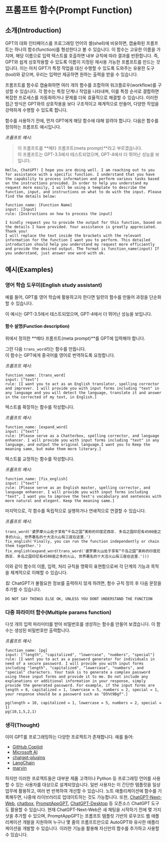 # 프롬프트 함수(Prompt Function)

## 소개(Introduction)
GPT의 대화 인터페이스를 프로그래밍 언어의 셸(shell)에 비유하면, 캡슐화된 프롬프트는 하나의 함수(function)를 형성한다고 볼 수 있습니다. 이 함수는 고유한 이름을 가지며, 해당 이름으로 입력 텍스트를 호출하면 내부 규칙에 따라 결과를 반환합니다. 즉, GPT와 쉽게 상호작용할 수 있도록 이름이 지정된 재사용 가능한 프롬프트를 만드는 것입니다. 이는 마치 GPT가 특정 작업을 대신 수행할 수 있도록 도와주는 유용한 도구(tool)와 같으며, 우리는 입력만 제공하면 원하는 출력을 받을 수 있습니다.

프롬프트를 함수로 캡슐화하면 여러 개의 함수를 조합하여 워크플로우(workflow)를 구성할 수 있습니다. 각 함수는 특정 단계나 작업을 나타내며, 이를 특정 순서로 결합하면 복잡한 프로세스를 자동화하거나 문제를 더욱 효율적으로 해결할 수 있습니다. 이러한 접근 방식은 GPT와의 상호작용을 보다 구조적이고 체계적으로 만들어, 다양한 작업을 강력하게 수행할 수 있도록 합니다.

함수를 사용하기 전에, 먼저 GPT에게 해당 함수에 대해 알려야 합니다. 다음은 함수를 정의하는 프롬프트 예시입니다.

*프롬프트 예시:*
> 이 프롬프트를 **메타 프롬프트(meta prompt)**라고 부르겠습니다.  
이 프롬프트는 GPT-3.5에서 테스트되었으며, GPT-4에서 더 뛰어난 성능을 보입니다.

```
Hello, ChatGPT! I hope you are doing well. I am reaching out to you for assistance with a specific function. I understand that you have the capability to process information and perform various tasks based on the instructions provided. In order to help you understand my request more easily, I will be using a template to describe the function, input, and instructions on what to do with the input. Please find the details below:

function_name: [Function Name]
input: [Input]
rule: [Instructions on how to process the input]

I kindly request you to provide the output for this function, based on the details I have provided. Your assistance is greatly appreciated. Thank you!
I will replace the text inside the brackets with the relevant information for the function I want you to perform. This detailed introduction should help you understand my request more efficiently and provide the desired output. The format is function_name(input) If you understand, just answer one word with ok.
```

## 예시(Examples)

### 영어 학습 도우미(English study assistant)
예를 들어, GPT를 영어 학습에 활용하고자 한다면 일련의 함수를 만들어 과정을 단순화할 수 있습니다.

이 예시는 GPT-3.5에서 테스트되었으며, GPT-4에서 더 뛰어난 성능을 보입니다.

#### 함수 설명(Function description)

위에서 정의한 **메타 프롬프트(meta prompt)**를 GPT에 입력해야 합니다.

그런 다음 `trans_word`라는 함수를 만듭니다.  
이 함수는 GPT에게 중국어를 영어로 번역하도록 요청합니다.

*프롬프트 예시:*
```
function_name: [trans_word]
input: ["text"]
rule: [I want you to act as an English translator, spelling corrector and improver. I will provide you with input forms including "text" in any language and you will detect the language, translate it and answer in the corrected of my text, in English.]
```

텍스트를 확장하는 함수를 작성합니다.

*프롬프트 예시:*
```
function_name: [expand_word]
input: ["text"]
rule: [Please serve as a Chatterbox, spelling corrector, and language enhancer. I will provide you with input forms including "text" in any language, and output the original language.I want you to Keep the meaning same, but make them more literary.]
```

텍스트를 교정하는 함수를 작성합니다.

*프롬프트 예시:*
```
function_name: [fix_english]
input: ["text"]
rule: [Please serve as an English master, spelling corrector, and language enhancer. I will provide you with input forms including "text", I want you to improve the text's vocabulary and sentences with more natural and elegent. Keep the meaning same.]
```
마지막으로, 각 함수를 독립적으로 실행하거나 연쇄적으로 연결할 수 있습니다.

*프롬프트 예시:*
```
trans_word('婆罗摩火山处于享有“千岛之国”美称的印度尼西亚. 多岛之国印尼有4500座之多的火山, 世界著名的十大活火山有三座在这里.')
fix_english('Finally, you can run the function independently or chain them together.')
fix_english(expand_word(trans_word('婆罗摩火山处于享有“千岛之国”美称的印度尼西亚. 多岛之国印尼有4500座之多的火山, 世界著名的十大活火山有三座在这里.')))
```
이와 같이 함수의 이름, 입력, 처리 규칙을 명확히 표현함으로써 각 단계의 기능과 목적을 체계적으로 이해할 수 있습니다.

_팁:_
ChatGPT가 불필요한 정보를 출력하지 않게 하려면, 함수 규칙 정의 후 다음 문장을 추가할 수 있습니다.
```
DO NOT SAY THINGS ELSE OK, UNLESS YOU DONT UNDERSTAND THE FUNCTION
```

### 다중 파라미터 함수(Multiple params function)
다섯 개의 입력 파라미터를 받아 비밀번호를 생성하는 함수를 만들어 보겠습니다. 이 함수는 생성된 비밀번호만 출력합니다.

*프롬프트 예시:*
```
function_name: [pg]
input: ["length", "capitalized", "lowercase", "numbers", "special"]
rule: [I want you to act as a password generator for individuals in need of a secure password. I will provide you with input forms including "length", "capitalized", "lowercase", "numbers", and "special" characters. Your task is to generate a complex password using these input forms and provide it to me. Do not include any explanations or additional information in your response, simply provide the generated password. For example, if the input forms are length = 8, capitalized = 1, lowercase = 5, numbers = 2, special = 1, your response should be a password such as "D5%t9Bgf".]
```
```
pg(length = 10, capitalized = 1, lowercase = 5, numbers = 2, special = 1)
pg(10,1,5,2,1)
```

### 생각(Thought)
이미 GPT를 프로그래밍하는 다양한 프로젝트가 존재합니다. 예를 들어:
- [GitHub Copilot](https://github.com/features/copilot)
- [Microsoft AI](https://www.microsoft.com/en-us/ai)
- [chatgpt-plugins](https://openai.com/blog/chatgpt-plugins)
- [LangChain](https://github.com/hwchase17/langchain)
- [marvin](https://github.com/PrefectHQ/marvin)

하지만 이러한 프로젝트들은 대부분 제품 고객이나 Python 등 프로그래밍 언어를 사용할 수 있는 사용자를 대상으로 설계되었습니다. 일반 사용자는 이 간단한 템플릿을 일상 업무에 활용하고, 여러 번 반복하여 개선할 수 있습니다. 노트 애플리케이션에 함수를 기록해두면, 나중에 라이브러리로 업데이트하는 것도 가능합니다.
또한, [ChatGPT-Next-Web](https://github.com/Yidadaa/ChatGPT-Next-Web), [chatbox](https://github.com/Bin-Huang/chatbox), [PromptAppGPT](https://github.com/mleoking/PromptAppGPT), [ChatGPT-Desktop](https://github.com/lencx/ChatGPT) 등 오픈소스 ChatGPT 도구도 활용할 수 있습니다. 현재 ChatGPT-Next-Web은 새 채팅을 시작하기 전에 몇 가지 샷을 추가할 수 있으며, PromptAppGPT는 프롬프트 템플릿 기반의 로우코드 웹 애플리케이션 개발을 지원하여 누구나 몇 줄의 프롬프트만으로 AutoGPT와 유사한 애플리케이션을 개발할 수 있습니다.
이러한 기능을 활용해 자신만의 함수를 추가하고 사용할 수 있습니다.
